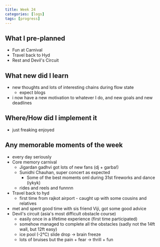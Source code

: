 ```yaml
---
title: Week 24
categories: [logs]
tags: [progress]
---
```


## What I pre-planned

- Fun at Carnival
- Travel back to Hyd
- Rest and Devil's Circuit

## What new did I learn

- new thoughts and lots of interesting chains during flow state
    - expect blogs
- i now have a new motivation to whatever I do, and new goals and new deadlines

## Where/How did I implement it

- just freaking enjoyed

## Any memorable moments of the week

- every day seriously
- Core memory carnival
    - Jigardan gadhvi got lots of new fans (dj + garba!)
    - Sunidhi Chauhan, super concert as expected
        - Some of the best moments oml during 31st fireworks and dance (iykyk)
    - rides and reels and funnnn
- Travel back to hyd
    - first time from rajkot airport - caught up with some cousins and relatives
- met and spent good time with sis friend Viji, got some good advice
- Devil's circuit (asia's most difficult obstacle course)
    - easily once in a lifetime experience (first time participated)
    - somehow managed to complete all the obstacles (sadly not the 14ft wall, but 12ft easy)
    - ice pool (-2°C) slide drop -> brain freeze
    - lots of bruises but the pain + fear -> thrill + fun